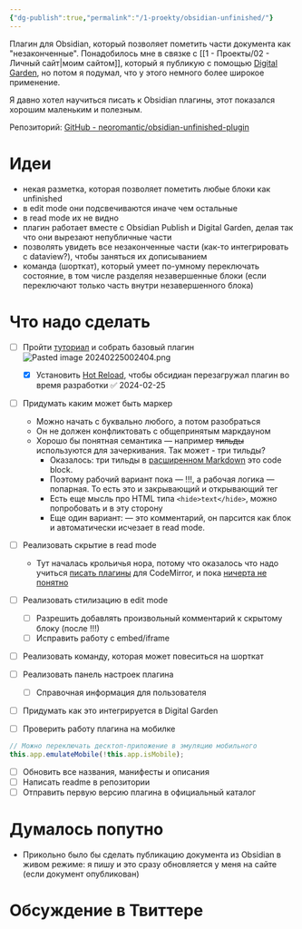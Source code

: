 ```yaml
---
{"dg-publish":true,"permalink":"/1-proekty/obsidian-unfinished/"}
---
```


Плагин для Obsidian, который позволяет пометить части документа как "незаконченные". 
Понадобилось мне в связке с [[1 - Проекты/02 - Личный сайт\|моим сайтом]], который я публикую с помощью [Digital Garden](https://github.com/oleeskild/obsidian-digital-garden), но потом я подумал, что у этого немного более широкое применение.

Я давно хотел научиться писать к Obsidian плагины, этот показался хорошим маленьким и полезным.

Репозиторий: [GitHub - neoromantic/obsidian-unfinished-plugin](https://github.com/neoromantic/obsidian-unfinished-plugin)

# Идеи
- некая разметка, которая позволяет пометить любые блоки как unfinished
- в edit mode они подсвечиваются иначе чем остальные
- в read mode их не видно
- плагин работает вместе с Obsidian Publish и Digital Garden, делая так что они вырезают непубличные части
- позволять увидеть все незаконченные части (как-то интегрировать с dataview?), чтобы заняться их дописыванием
- команда (шорткат), который умеет по-умному переключать состояние, в том числе разделяя незавершенные блоки (если переключают только часть внутри незавершенного блока)
# Что надо сделать
- [ ] Пройти [туториал](https://docs.obsidian.md/Plugins/Getting+started/Build+a+plugin) и собрать базовый плагин![Pasted image 20240225002404.png](/img/user/files/Pasted%20image%2020240225002404.png)
	- [x] Установить [Hot Reload](https://github.com/pjeby/hot-reload), чтобы обсидиан перезагружал плагин во время разработки ✅ 2024-02-25
- [ ] Придумать каким может быть маркер
	- Можно начать с буквально любого, а потом разобраться
	- Он не должен конфликтовать с общепринятым маркдауном
	- Хорошо бы понятная семантика — например ~~тильды~~ используются для зачеркивания. Так может - три тильды?
		- Оказалось: три тильды в [расширенном Markdown](https://www.markdownguide.org/extended-syntax/) это code block. 
		- Поэтому рабочий вариант пока — !!!, а рабочая логика — попарная. То есть это и закрывающий и открывающий тег
		- Есть еще мысль про HTML типа `<hide>text</hide>`, можно попробовать и в эту сторону
		- Еще один вариант:  — это комментарий, он парсится как блок и автоматически исчезает в read mode. 
- [ ] Реализовать скрытие в read mode
	- Тут началась крольичья нора, потому что оказалось что надо учиться [писать плагины](https://codemirror.net/docs/ref/) для CodeMirror, и пока [ничерта не понятно](https://docs.obsidian.md/Plugins/Editor/View+plugins)

- [ ] Реализовать стилизацию в edit mode
	- [ ] Разрешить добавлять произвольный комментарий к скрытому блоку (после !!!)
	- [ ] Исправить работу с embed/iframe
- [ ] Реализовать команду, которая может повеситься на шорткат

- [ ] Реализовать панель настроек плагина
	- [ ] Справочная информация для пользователя
- [ ] Придумать как это интегрируется в Digital Garden

- [ ] Проверить работу плагина на мобилке
```js
// Можно переключать десктоп-приложение в эмуляцию мобильного
this.app.emulateMobile(!this.app.isMobile);
```
- [ ] Обновить все названия, манифесты и описания
- [ ] Написать readme в репозитории
- [ ] Отправить первую версию плагина в официальный каталог

# Думалось попутно
- Прикольно было бы сделать публикацию документа из Obsidian в живом режиме: я пишу и это сразу обновляется у меня на сайте (если документ опубликован)

# Обсуждение в Твиттере
<blockquote class="twitter-tweet"><a href="https://twitter.com/user/status/1761440817150132665?ref_src=twsrc%5Etfw"></a></blockquote> <script async src="https://platform.twitter.com/widgets.js" charset="utf-8"></script>
